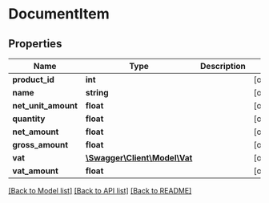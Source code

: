 # DocumentItem

## Properties
Name | Type | Description | Notes
------------ | ------------- | ------------- | -------------
**product_id** | **int** |  | [optional] 
**name** | **string** |  | [optional] 
**net_unit_amount** | **float** |  | [optional] 
**quantity** | **float** |  | [optional] 
**net_amount** | **float** |  | [optional] 
**gross_amount** | **float** |  | [optional] 
**vat** | [**\Swagger\Client\Model\Vat**](Vat.md) |  | [optional] 
**vat_amount** | **float** |  | [optional] 

[[Back to Model list]](../../README.md#documentation-for-models) [[Back to API list]](../../README.md#documentation-for-api-endpoints) [[Back to README]](../../README.md)

